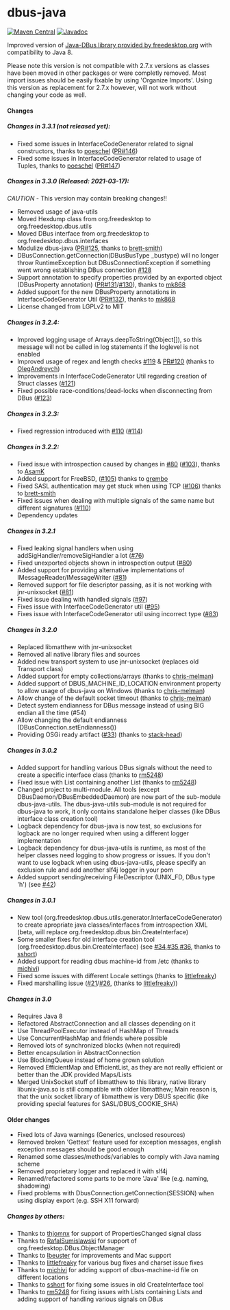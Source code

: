 # dbus-java
[![Maven Central](https://maven-badges.herokuapp.com/maven-central/com.github.hypfvieh/dbus-java/badge.svg)](https://maven-badges.herokuapp.com/maven-central/com.github.hypfvieh/dbus-java)
[![Javadoc](https://javadoc.io/badge2/com.github.hypfvieh/dbus-java/javadoc.svg)](https://javadoc.io/doc/com.github.hypfvieh/dbus-java)

Improved version of [Java-DBus library provided by freedesktop.org](https://dbus.freedesktop.org/doc/dbus-java/) with compatibility to Java 8.

Please note this version is not compatible with 2.7.x versions as classes have been moved in other packages or were completly removed.
Most import issues should be easily fixable by using 'Organize Imports'. 
Using this version as replacement for 2.7.x however, will not work without changing your code as well.

#### Changes

##### Changes in 3.3.1 (not released yet):
   - Fixed some issues in InterfaceCodeGenerator related to signal constructors, thanks to [poeschel](https://github.com/poeschel) ([PR#146](https://github.com/hypfvieh/dbus-java/pull/146))
   - Fixed some issues in InterfaceCodeGenerator related to usage of Tuples, thanks to [poeschel](https://github.com/poeschel) ([PR#147](https://github.com/hypfvieh/dbus-java/pull/147))
   
##### Changes in 3.3.0 (Released: 2021-03-17):
  *CAUTION* - This version may contain breaking changes!!
  - Removed usage of java-utils
  - Moved Hexdump class from org.freedesktop to org.freedesktop.dbus.utils
  - Moved DBus interface from org.freedesktop to org.freedesktop.dbus.interfaces
  - Modulize dbus-java ([PR#125](https://github.com/hypfvieh/dbus-java/pull/125), thanks to [brett-smith](https://github.com/brett-smith))
  - DBusConnection.getConnection(DBusBusType _bustype) will no longer throw RuntimeException but DBusConnectionException if something went wrong establishing DBus connection [#128](https://github.com/hypfvieh/dbus-java/issues/128)
  - Support annotation to specify properties provided by an exported object (DBusProperty annotation) ([PR#131](https://github.com/hypfvieh/dbus-java/pull/131)/[#130](https://github.com/hypfvieh/dbus-java/issues/130)), thanks to [mk868](https://github.com/mk868)
  - Added support for the new DBusProperty annotations in InterfaceCodeGenerator Util ([PR#132](https://github.com/hypfvieh/dbus-java/pull/132)), thanks to [mk868](https://github.com/mk868)
  - License changed from LGPLv2 to MIT

##### Changes in 3.2.4:
  - Improved logging usage of Arrays.deepToString(Object[]), so this message will not be called in log statements if the loglevel is not enabled
  - Improved usage of regex and length checks [#119](https://github.com/hypfvieh/dbus-java/issues/119) & [PR#120](https://github.com/hypfvieh/dbus-java/pull/120) (thanks to [OlegAndreych](https://github.com/OlegAndreych))
  - Improvements in InterfaceCodeGenerator Util regarding creation of Struct classes ([#121](https://github.com/hypfvieh/dbus-java/issues/121))
  - Fixed possible race-conditions/dead-locks when disconnecting from DBus ([#123](https://github.com/hypfvieh/dbus-java/pull/123))
  
##### Changes in 3.2.3:
  - Fixed regression introduced with [#110](https://github.com/hypfvieh/dbus-java/pull/110) ([#114](https://github.com/hypfvieh/dbus-java/pull/114))

##### Changes in 3.2.2:
  - Fixed issue with introspection caused by changes in [#80](https://github.com/hypfvieh/dbus-java/issues/80) ([#103](https://github.com/hypfvieh/dbus-java/issues/103)), thanks to [AsamK](https://github.com/AsamK)
  - Added support for FreeBSD, ([#105](https://github.com/hypfvieh/dbus-java/pull/105)) thanks to [grembo](https://github.com/grembo)
  - Fixed SASL authentication may get stuck when using TCP ([#106](https://github.com/hypfvieh/dbus-java/pull/106)) thanks to [brett-smith](https://github.com/brett-smith)
 - Fixed issues when dealing with multiple signals of the same name but different signatures ([#110](https://github.com/hypfvieh/dbus-java/pull/110))
 - Dependency updates

##### Changes in 3.2.1
  - Fixed leaking signal handlers when using addSigHandler/removeSigHandler a lot ([#76](https://github.com/hypfvieh/dbus-java/issues/76))
  - Fixed unexported objects shown in introspection output ([#80](https://github.com/hypfvieh/dbus-java/issues/80))
  - Added support for providing alternative implementations of IMessageReader/IMessageWriter ([#81](https://github.com/hypfvieh/dbus-java/issues/81))
  - Removed support for file descriptor passing, as it is not working with jnr-unixsocket ([#81](https://github.com/hypfvieh/dbus-java/issues/81))
  - Fixed issue dealing with handled signals ([#97](https://github.com/hypfvieh/dbus-java/issues/97))
  - Fixes issue with InterfaceCodeGenerator util ([#95](https://github.com/hypfvieh/dbus-java/issues/95))
  - Fixes issue with InterfaceCodeGenerator util using incorrect type ([#83](https://github.com/hypfvieh/dbus-java/issues/83))

##### Changes in 3.2.0 
  - Replaced libmatthew with jnr-unixsocket
  - Removed all native library files and sources 
  - Added new transport system to use jnr-unixsocket (replaces old Transport class)
  - Added support for empty collections/arrays (thanks to [chris-melman](https://github.com/chris-melman))
  - Added support of DBUS_MACHINE_ID_LOCATION environment property to allow usage of dbus-java on Windows (thanks to [chris-melman](https://github.com/chris-melman))
  - Allow change of the default socket timeout (thanks to [chris-melman](https://github.com/chris-melman))
  - Detect system endianness for DBus message instead of using BIG endian all the time (#54)
  - Allow changing the default endianness (DBusConnection.setEndianness())
  - Providing OSGi ready artifact ([#33](https://github.com/hypfvieh/dbus-java/issues/32)) (thanks to [stack-head](https://github.com/stack-head))

##### Changes in 3.0.2
  - Added support for handling various DBus signals without the need to create a specific interface class (thanks to [rm5248](https://github.com/rm5248))
  - Fixed issue with List containing another List (thanks to [rm5248](https://github.com/rm5248))
  - Changed project to multi-module. All tools (except DBusDaemon/DBusEmbeddedDaemon) are now part of the sub-module dbus-java-utils.
    The dbus-java-utils sub-module is not required for dbus-java to work, it only contains standalone helper classes (like DBus interface class creation tool)
  - Logback dependency for dbus-java is now test, so exclusions for logback are no longer required when using a different logger implementation
  - Logback dependency for dbus-java-utils is runtime, as most of the helper classes need logging to show progress or issues. 
    If you don't want to use logback when using dbus-java-utils, please specify an exclusion rule and add another slf4j logger in your pom 
  - Added support sending/receiving FileDescriptor (UNIX_FD, DBus type 'h') (see [#42](https://githincludeub.com/hypfvieh/dbus-java/issues/42))

##### Changes in 3.0.1
  - New tool (org.freedesktop.dbus.utils.generator.InterfaceCodeGenerator) to create apropriate java classes/interfaces from introspection XML (beta, will replace org.freedesktop.dbus.bin.CreateInterface)
  - Some smaller fixes for old interface creation tool (org.freedesktop.dbus.bin.CreateInterface) (see [#34](https://github.com/hypfvieh/dbus-java/issues/34),[#35](https://github.com/hypfvieh/dbus-java/issues/35),[#36](https://github.com/hypfvieh/dbus-java/issues/36), thanks to [sshort](https://github.com/sshort))
  - Added support for reading dbus machine-id from /etc (thanks to [michivi](https://github.com/michivi))
  - Fixed some issues with different Locale settings (thanks to [littlefreaky](https://github.com/littlefreaky))
  - Fixed marshalling issue ([#21](https://github.com/hypfvieh/dbus-java/issues/21)/[#26](https://github.com/hypfvieh/dbus-java/issues/26), (thanks to [littlefreaky](https://github.com/littlefreaky)))

##### Changes in 3.0
  - Requires Java 8
  - Refactored AbstractConnection and all classes depending on it
  - Use ThreadPoolExecutor instead of HashMap of Threads
  - Use ConcurrentHashMap and friends where possible
  - Removed lots of synchronized blocks (when not required)
  - Better encapsulation in AbstractConnection
  - Use BlockingQueue instead of home grown solution
  - Removed EfficientMap and EfficientList, as they are not really efficient or better than the JDK provided Maps/Lists
  - Merged UnixSocket stuff of libmatthew to this library, native library libunix-java.so is still compatible with older libmatthew;
    Main reason is, that the unix socket library of libmatthew is very DBUS specific 
    (like providing special features for SASL/DBUS\_COOKIE\_SHA)

#### Older changes

  - Fixed lots of Java warnings (Generics, unclosed resources)
  - Removed broken 'Gettext' feature used for exception messages, english exception messages should be good enough
  - Renamed some classes/methods/variables to comply with Java naming scheme
  - Removed proprietary logger and replaced it with slf4j
  - Renamed/refactored some parts to be more 'Java' like (e.g. naming, shadowing)
  - Fixed problems with DbusConnection.getConnection(SESSION) when using display export (e.g. SSH X11 forward)
  
##### Changes by others:
  - Thanks to [thjomnx](https://github.com/thjomnx) for support of PropertiesChanged signal class
  - Thanks to [RafalSumislawski](https://github.com/RafalSumislawski) for support of org.freedesktop.DBus.ObjectManager
  - Thanks to [lbeuster](https://github.com/lbeuster) for improvements and Mac support
  - Thanks to [littlefreaky](https://github.com/littlefreaky) for various bug fixes and charset issue fixes
  - Thanks to [michivi](https://github.com/michivi) for adding support of dbus-machine-id file on different locations
  - Thanks to [sshort](https://github.com/sshort) for fixing some issues in old CreateInterface tool 
  - Thanks to [rm5248](https://github.com/rm5248) for fixing issues with Lists containing Lists and adding support of handling various signals on DBus
